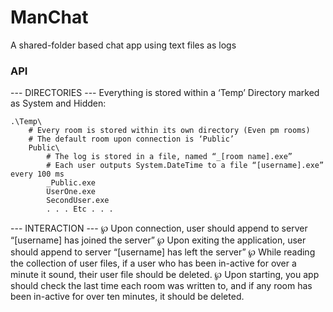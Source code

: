 # ManChat
A shared-folder based chat app using text files as logs

 ### API ###
 --- DIRECTORIES ---
Everything is stored within a ‘Temp’ Directory marked as System and Hidden:

	.\Temp\
		# Every room is stored within its own directory (Even pm rooms)
		# The default room upon connection is ‘Public’
		Public\
			# The log is stored in a file, named “_[room name].exe”
			# Each user outputs System.DateTime to a file “[username].exe” every 100 ms
			_Public.exe
			UserOne.exe
			SecondUser.exe
			. . . Etc . . .


 --- INTERACTION ---
	℘ Upon connection, user should append to server “[username] has joined the server”
	℘ Upon exiting the application, user should append to server “[username] has left the server”
	℘ While reading the collection of user files, if a user who has been in-active for over a minute it sound, their user file should be deleted.
	℘ Upon starting, you app should check the last time each room was written to, and if any room has been in-active for over ten minutes, it should be deleted.
